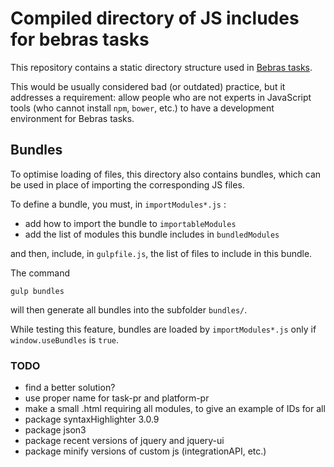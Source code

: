 # Compiled directory of JS includes for bebras tasks

This repository contains a static directory structure used in [Bebras tasks](https://github.com/France-ioi/bebras-tasks).

This would be usually considered bad (or outdated) practice, but it addresses a requirement: allow people who are not experts in JavaScript tools (who cannot install `npm`, `bower`, etc.) to have a development environment for Bebras tasks.

## Bundles

To optimise loading of files, this directory also contains bundles, which can be used in place of importing the corresponding JS files.

To define a bundle, you must, in `importModules*.js` :

* add how to import the bundle to `importableModules`
* add the list of modules this bundle includes in `bundledModules`

and then, include, in `gulpfile.js`, the list of files to include in this bundle.

The command
```
gulp bundles
```
will then generate all bundles into the subfolder `bundles/`.

While testing this feature, bundles are loaded by `importModules*.js` only if `window.useBundles` is `true`.

### TODO

- find a better solution?
- use proper name for task-pr and platform-pr
- make a small .html requiring all modules, to give an example of IDs for all
- package syntaxHighlighter 3.0.9
- package json3
- package recent versions of jquery and jquery-ui
- package minify versions of custom js (integrationAPI, etc.)
